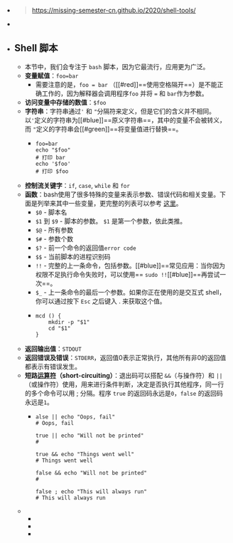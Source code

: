 - > https://missing-semester-cn.github.io/2020/shell-tools/
-
- ## Shell 脚本
	- 本节中，我们会专注于 `bash` 脚本，因为它最流行，应用更为广泛。
	- **变量赋值**：`foo=bar`
		- 需要注意的是，`foo = bar` （[[#red]]==使用空格隔开==）是不能正确工作的，因为解释器会调用程序`foo` 并将 `=` 和 `bar`作为参数。
	- **访问变量中存储的数值**：`$foo`
	- **字符串**：字符串通过`'` 和 `"`分隔符来定义，但是它们的含义并不相同。以`'`定义的字符串为[[#blue]]==原义字符串==，其中的变量不会被转义，而 `"`定义的字符串会[[#green]]==将变量值进行替换==。
		- ```
		  foo=bar
		  echo "$foo"
		  # 打印 bar
		  echo '$foo'
		  # 打印 $foo
		  ```
	- **控制流关键字**：`if`, `case`, `while` 和 `for`
	- **函数**：bash使用了很多特殊的变量来表示参数、错误代码和相关变量。下面是列举来其中一些变量，更完整的列表可以参考 [这里](https://www.tldp.org/LDP/abs/html/special-chars.html)。
		- `$0` - 脚本名
		- `$1` 到 `$9` - 脚本的参数。 `$1` 是第一个参数，依此类推。
		- `$@` - 所有参数
		- `$#` - 参数个数
		- `$?` - 前一个命令的返回值`error code`
		- `$$` - 当前脚本的进程识别码
		- `!!` - 完整的上一条命令，包括参数。[[#blue]]==常见应用：当你因为权限不足执行命令失败时，可以使用== `sudo !!`[[#blue]]==再尝试一次==。
		- `$_` - 上一条命令的最后一个参数。如果你正在使用的是交互式 shell，你可以通过按下 `Esc` 之后键入 . 来获取这个值。
		- ```
		  mcd () {
		      mkdir -p "$1"
		      cd "$1"
		  }
		  ```
	- **返回输出值**：`STDOUT`
	- **返回错误及错误**：`STDERR`，返回值0表示正常执行，其他所有非0的返回值都表示有错误发生。
	- **短路[运算符](https://en.wikipedia.org/wiki/Short-circuit_evaluation)（short-circuiting）**：退出码可以搭配 `&&`（与操作符）和 `||`（或操作符）使用，用来进行条件判断，决定是否执行其他程序，同一行的多个命令可以用 ; 分隔。程序 `true` 的返回码永远是`0`，`false` 的返回码永远是`1`。
		- ```
		  alse || echo "Oops, fail"
		  # Oops, fail
		  
		  true || echo "Will not be printed"
		  #
		  
		  true && echo "Things went well"
		  # Things went well
		  
		  false && echo "Will not be printed"
		  #
		  
		  false ; echo "This will always run"
		  # This will always run
		  ```
	-
		-
		-
		-